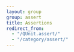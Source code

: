 ```yaml
---
layout: group
group: assert
title: Assertions
redirect_from:
  - "/QUnit.assert/"
  - "/category/assert/"
---
```

